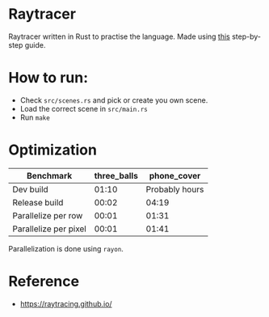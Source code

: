 # Raytracer

Raytracer written in Rust to practise the language.
Made using [this](https://raytracing.github.io/books/RayTracingInOneWeekend.html) step-by-step guide.

# How to run:

- Check `src/scenes.rs` and pick or create you own scene.
- Load the correct scene in `src/main.rs`
- Run `make`

# Optimization

| Benchmark             | three_balls | phone_cover    |
| --------------------- | ----------- | -------------- |
| Dev build             | 01:10       | Probably hours |
| Release build         | 00:02       | 04:19          |
| Parallelize per row   | 00:01       | 01:31          |
| Parallelize per pixel | 00:01       | 01:41          |

Parallelization is done using `rayon`.

# Reference

- https://raytracing.github.io/
